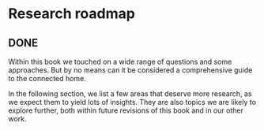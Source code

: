 # Research roadmap

## DONE

Within this book we touched on a wide range of questions and some approaches. But by no means can it be considered a comprehensive guide to the connected home. 

In the following section, we list a few areas that deserve more research, as we expect them to yield lots of insights. They are also topics we are likely to explore further, both within future revisions of this book and in our other work.
